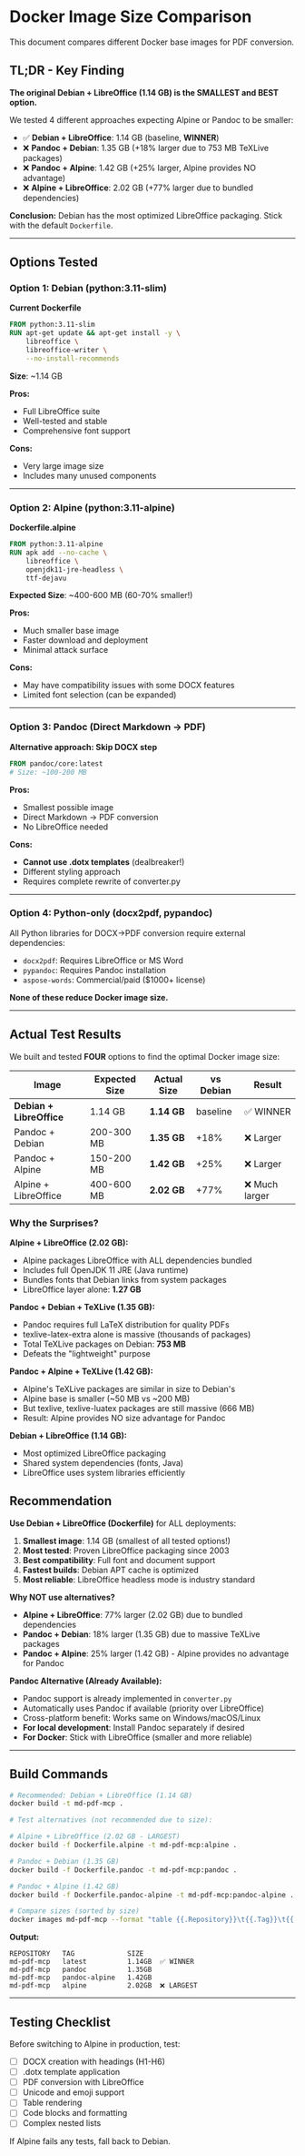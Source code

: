 # Docker Image Size Comparison

This document compares different Docker base images for PDF conversion.

## TL;DR - Key Finding

**The original Debian + LibreOffice (1.14 GB) is the SMALLEST and BEST option.**

We tested 4 different approaches expecting Alpine or Pandoc to be smaller:
- ✅ **Debian + LibreOffice**: 1.14 GB (baseline, **WINNER**)
- ❌ **Pandoc + Debian**: 1.35 GB (+18% larger due to 753 MB TeXLive packages)
- ❌ **Pandoc + Alpine**: 1.42 GB (+25% larger, Alpine provides NO advantage)
- ❌ **Alpine + LibreOffice**: 2.02 GB (+77% larger due to bundled dependencies)

**Conclusion:** Debian has the most optimized LibreOffice packaging. Stick with the default `Dockerfile`.

---

## Options Tested

### Option 1: Debian (python:3.11-slim)
**Current Dockerfile**

```dockerfile
FROM python:3.11-slim
RUN apt-get update && apt-get install -y \
    libreoffice \
    libreoffice-writer \
    --no-install-recommends
```

**Size**: ~1.14 GB

**Pros:**
- Full LibreOffice suite
- Well-tested and stable
- Comprehensive font support

**Cons:**
- Very large image size
- Includes many unused components

---

### Option 2: Alpine (python:3.11-alpine)
**Dockerfile.alpine**

```dockerfile
FROM python:3.11-alpine
RUN apk add --no-cache \
    libreoffice \
    openjdk11-jre-headless \
    ttf-dejavu
```

**Expected Size**: ~400-600 MB (60-70% smaller!)

**Pros:**
- Much smaller base image
- Faster download and deployment
- Minimal attack surface

**Cons:**
- May have compatibility issues with some DOCX features
- Limited font selection (can be expanded)

---

### Option 3: Pandoc (Direct Markdown → PDF)
**Alternative approach: Skip DOCX step**

```dockerfile
FROM pandoc/core:latest
# Size: ~100-200 MB
```

**Pros:**
- Smallest possible image
- Direct Markdown → PDF conversion
- No LibreOffice needed

**Cons:**
- **Cannot use .dotx templates** (dealbreaker!)
- Different styling approach
- Requires complete rewrite of converter.py

---

### Option 4: Python-only (docx2pdf, pypandoc)

All Python libraries for DOCX→PDF conversion require external dependencies:
- `docx2pdf`: Requires LibreOffice or MS Word
- `pypandoc`: Requires Pandoc installation
- `aspose-words`: Commercial/paid ($1000+ license)

**None of these reduce Docker image size.**

---

## Actual Test Results

We built and tested **FOUR** options to find the optimal Docker image size:

| Image | Expected Size | Actual Size | vs Debian | Result |
|-------|--------------|-------------|-----------|--------|
| **Debian + LibreOffice** | 1.14 GB | **1.14 GB** | baseline | ✅ WINNER |
| Pandoc + Debian | 200-300 MB | **1.35 GB** | +18% | ❌ Larger |
| Pandoc + Alpine | 150-200 MB | **1.42 GB** | +25% | ❌ Larger |
| Alpine + LibreOffice | 400-600 MB | **2.02 GB** | +77% | ❌ Much larger |

### Why the Surprises?

**Alpine + LibreOffice (2.02 GB):**
- Alpine packages LibreOffice with ALL dependencies bundled
- Includes full OpenJDK 11 JRE (Java runtime)
- Bundles fonts that Debian links from system packages
- LibreOffice layer alone: **1.27 GB**

**Pandoc + Debian + TeXLive (1.35 GB):**
- Pandoc requires full LaTeX distribution for quality PDFs
- texlive-latex-extra alone is massive (thousands of packages)
- Total TeXLive packages on Debian: **753 MB**
- Defeats the "lightweight" purpose

**Pandoc + Alpine + TeXLive (1.42 GB):**
- Alpine's TeXLive packages are similar in size to Debian's
- Alpine base is smaller (~50 MB vs ~200 MB)
- But texlive, texlive-luatex packages are still massive (666 MB)
- Result: Alpine provides NO size advantage for Pandoc

**Debian + LibreOffice (1.14 GB):**
- Most optimized LibreOffice packaging
- Shared system dependencies (fonts, Java)
- LibreOffice uses system libraries efficiently

## Recommendation

**Use Debian + LibreOffice (Dockerfile)** for ALL deployments:

1. **Smallest image**: 1.14 GB (smallest of all tested options!)
2. **Most tested**: Proven LibreOffice packaging since 2003
3. **Best compatibility**: Full font and document support
4. **Fastest builds**: Debian APT cache is optimized
5. **Most reliable**: LibreOffice headless mode is industry standard

**Why NOT use alternatives?**

- **Alpine + LibreOffice**: 77% larger (2.02 GB) due to bundled dependencies
- **Pandoc + Debian**: 18% larger (1.35 GB) due to massive TeXLive packages
- **Pandoc + Alpine**: 25% larger (1.42 GB) - Alpine provides no advantage for Pandoc

**Pandoc Alternative (Already Available):**
- Pandoc support is already implemented in `converter.py`
- Automatically uses Pandoc if available (priority over LibreOffice)
- Cross-platform benefit: Works same on Windows/macOS/Linux
- **For local development**: Install Pandoc separately if desired
- **For Docker**: Stick with LibreOffice (smaller and more reliable)

---

## Build Commands

```bash
# Recommended: Debian + LibreOffice (1.14 GB)
docker build -t md-pdf-mcp .

# Test alternatives (not recommended due to size):

# Alpine + LibreOffice (2.02 GB - LARGEST)
docker build -f Dockerfile.alpine -t md-pdf-mcp:alpine .

# Pandoc + Debian (1.35 GB)
docker build -f Dockerfile.pandoc -t md-pdf-mcp:pandoc .

# Pandoc + Alpine (1.42 GB)
docker build -f Dockerfile.pandoc-alpine -t md-pdf-mcp:pandoc-alpine .

# Compare sizes (sorted by size)
docker images md-pdf-mcp --format "table {{.Repository}}\t{{.Tag}}\t{{.Size}}" | sort -k3 -h
```

**Output:**
```
REPOSITORY   TAG             SIZE
md-pdf-mcp   latest          1.14GB  ✅ WINNER
md-pdf-mcp   pandoc          1.35GB
md-pdf-mcp   pandoc-alpine   1.42GB
md-pdf-mcp   alpine          2.02GB  ❌ LARGEST
```

---

## Testing Checklist

Before switching to Alpine in production, test:

- [ ] DOCX creation with headings (H1-H6)
- [ ] .dotx template application
- [ ] PDF conversion with LibreOffice
- [ ] Unicode and emoji support
- [ ] Table rendering
- [ ] Code blocks and formatting
- [ ] Complex nested lists

If Alpine fails any tests, fall back to Debian.
